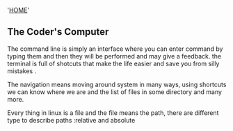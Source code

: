 '[HOME](../README.md)'<br/>

## The Coder's Computer

The command line is simply an interface where you can enter command by typing them  and then they will be performed and may give a feedback. the terminal is full of shotcuts that make the life easier and save you from silly mistakes .

The navigation means moving around system in many ways, using shortcuts we can know where we are and the list of files in some directory and many more.

Every thing in linux is a file and the file means the path, there are different type to describe paths :relative and absolute 

